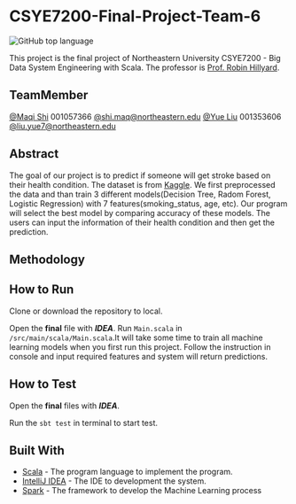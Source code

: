 # CSYE7200-Final-Project-Team-6
![GitHub top language](https://img.shields.io/github/languages/top/MAQI-SHI/CSYE7200-Final-Project-Team-6.svg)

This project is the final project of Northeastern University CSYE7200 - Big Data System Engineering with Scala. The professor is [Prof. Robin Hillyard](https://github.com/rchillyard).

## TeamMember

[@Maqi Shi](https://github.com/MAQI-SHI) 001057366 [@shi.maq@northeastern.edu](shi.maq@norteastern.edu)
[@Yue Liu](https://github.com/YL-Hurry) 001353606 [@liu.yue7@northeastern.edu](liu.yue7@northestern.edu)

## Abstract

The goal of our project is to predict if someone will get stroke based on their health condition. The dataset is from [Kaggle](https://www.kaggle.com/lirilkumaramal/heart-stroke). We first preprocessed the data and than train 3 different models(Decision Tree, Radom Forest, Logistic Regression) with 7 features(smoking_status, age, etc). Our program will select the best model by comparing accuracy of these models. The users can input the information of their health condition and then get the prediction.

## Methodology



## How to Run

Clone or download the repository to local.

Open the **final** file with ***IDEA***. Run ```Main.scala``` in ```/src/main/scala/Main.scala```.It will take some time to train all machine learning models when you first run this project. Follow the instruction in console and input required features and system will return predictions.


## How to Test

Open the **final** files with ***IDEA***.

Run the ```sbt test``` in terminal to start test.

## Built With

* [Scala](https://www.scala-lang.org/) - The program language to implement the program.
* [IntelliJ IDEA](https://www.jetbrains.com/idea/) - The IDE to development the system.
* [Spark](https://databricks.com/spark/about) - The framework to develop the Machine Learning process
